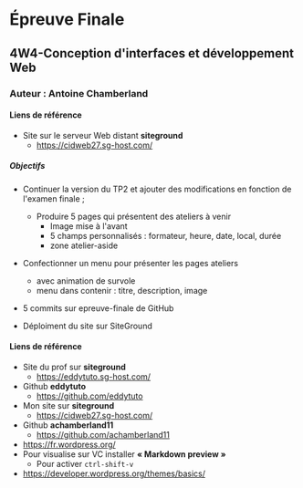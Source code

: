 
# Épreuve Finale
 ## 4W4-Conception d'interfaces et développement Web
 ### Auteur : Antoine Chamberland

 #### Liens de référence
 - Site sur le serveur Web distant **siteground**
     - https://cidweb27.sg-host.com/
   
##### Objectifs
- Continuer la version du TP2 et ajouter des modifications en fonction de l'examen finale ;
    - Produire 5 pages qui présentent des ateliers à venir
        - Image mise à l'avant
        - 5 champs personnalisés : formateur, heure, date, local, durée
        - zone atelier-aside
    
- Confectionner un menu pour présenter les pages ateliers
    - avec animation de survole
    - menu dans contenir : titre, description, image
    
- 5 commits sur epreuve-finale de GitHub
- Déploiment du site sur SiteGround


#### Liens de référence
- Site du prof sur **siteground**
    - https://eddytuto.sg-host.com/
- Github **eddytuto**
    - https://github.com/eddytuto
- Mon site sur **siteground**
    - https://cidweb27.sg-host.com/
- Github **achamberland11**
    - https://github.com/achamberland11
- https://fr.wordpress.org/
- Pour visualise sur VC installer  **« Markdown preview »**
    - Pour activer `ctrl-shift-v`
- https://developer.wordpress.org/themes/basics/

